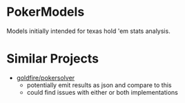 # PokerModels

Models initially intended for texas hold 'em stats analysis.





# Similar Projects

- [goldfire/pokersolver](https://github.com/goldfire/pokersolver)
    - potentially emit results as json and compare to this
    - could find issues with either or both implementations
